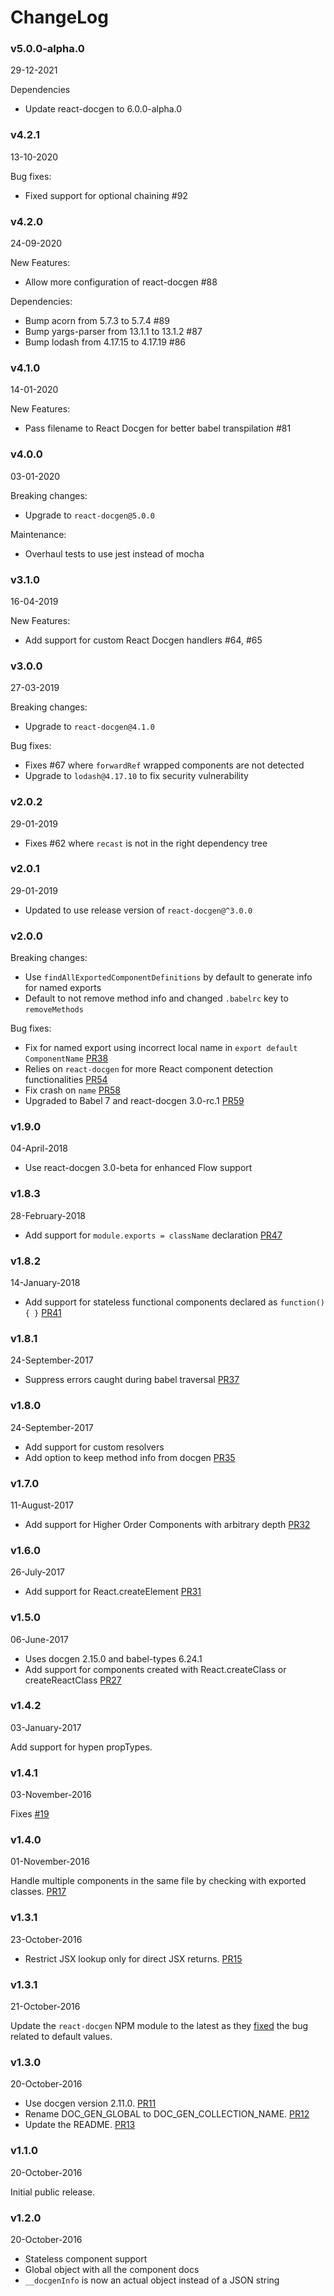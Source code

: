 # ChangeLog

### v5.0.0-alpha.0

29-12-2021

Dependencies

- Update react-docgen to 6.0.0-alpha.0

### v4.2.1

13-10-2020

Bug fixes:

- Fixed support for optional chaining #92

### v4.2.0

24-09-2020

New Features:

- Allow more configuration of react-docgen #88

Dependencies:

- Bump acorn from 5.7.3 to 5.7.4 #89
- Bump yargs-parser from 13.1.1 to 13.1.2 #87
- Bump lodash from 4.17.15 to 4.17.19 #86

### v4.1.0

14-01-2020

New Features:

- Pass filename to React Docgen for better babel transpilation #81

### v4.0.0

03-01-2020

Breaking changes:

- Upgrade to `react-docgen@5.0.0`

Maintenance:

- Overhaul tests to use jest instead of mocha

### v3.1.0

16-04-2019

New Features:

- Add support for custom React Docgen handlers #64, #65

### v3.0.0

27-03-2019

Breaking changes:

- Upgrade to `react-docgen@4.1.0`

Bug fixes:

- Fixes #67 where `forwardRef` wrapped components are not detected
- Upgrade to `lodash@4.17.10` to fix security vulnerability

### v2.0.2

29-01-2019

- Fixes #62 where `recast` is not in the right dependency tree

### v2.0.1

29-01-2019

- Updated to use release version of `react-docgen@^3.0.0`

### v2.0.0

Breaking changes:

- Use `findAllExportedComponentDefinitions` by default to generate info for named exports
- Default to not remove method info and changed `.babelrc` key to `removeMethods`

Bug fixes:

- Fix for named export using incorrect local name in `export default ComponentName`
  [PR38](https://github.com/storybooks/babel-plugin-react-docgen/pull/38)
- Relies on `react-docgen` for more React component detection functionalities
  [PR54](https://github.com/storybooks/babel-plugin-react-docgen/pull/54)
- Fix crash on `name`
  [PR58](https://github.com/storybooks/babel-plugin-react-docgen/pull/58)
- Upgraded to Babel 7 and react-docgen 3.0-rc.1
  [PR59](https://github.com/storybooks/babel-plugin-react-docgen/pull/59)

### v1.9.0

04-April-2018

- Use react-docgen 3.0-beta for enhanced Flow support

### v1.8.3

28-February-2018

- Add support for `module.exports = className` declaration
  [PR47](https://github.com/storybooks/babel-plugin-react-docgen/pull/44)

### v1.8.2

14-January-2018

- Add support for stateless functional components declared as `function(){ }`
  [PR41](https://github.com/storybooks/babel-plugin-react-docgen/pull/41)

### v1.8.1

24-September-2017

- Suppress errors caught during babel traversal
  [PR37](https://github.com/storybooks/babel-plugin-react-docgen/pull/37)

### v1.8.0

24-September-2017

- Add support for custom resolvers
- Add option to keep method info from docgen
  [PR35](https://github.com/storybooks/babel-plugin-react-docgen/pull/35)

### v1.7.0

11-August-2017

- Add support for Higher Order Components with arbitrary depth
  [PR32](https://github.com/storybooks/babel-plugin-react-docgen/pull/32)

### v1.6.0

26-July-2017

- Add support for React.createElement
  [PR31](https://github.com/storybooks/babel-plugin-react-docgen/pull/31)

### v1.5.0

06-June-2017

- Uses docgen 2.15.0 and babel-types 6.24.1
- Add support for components created with React.createClass or createReactClass [PR27](https://github.com/storybooks/babel-plugin-react-docgen/pull/27)

### v1.4.2

03-January-2017

Add support for hypen propTypes.

### v1.4.1

03-November-2016

Fixes [#19](https://github.com/kadirahq/babel-plugin-react-docgen/pull/20)

### v1.4.0

01-November-2016

Handle multiple components in the same file by checking with exported classes. [PR17](https://github.com/kadirahq/babel-plugin-react-docgen/pull/17)

### v1.3.1

23-October-2016

- Restrict JSX lookup only for direct JSX returns. [PR15](https://github.com/kadirahq/babel-plugin-react-docgen/pull/15)

### v1.3.1

21-October-2016

Update the `react-docgen` NPM module to the latest as they [fixed](https://github.com/reactjs/react-docgen/issues/131) the bug related to default values.

### v1.3.0

20-October-2016

- Use docgen version 2.11.0. [PR11](https://github.com/kadirahq/babel-plugin-react-docgen/pull/11)
- Rename DOC_GEN_GLOBAL to DOC_GEN_COLLECTION_NAME. [PR12](https://github.com/kadirahq/babel-plugin-react-docgen/pull/12)
- Update the README. [PR13](https://github.com/kadirahq/babel-plugin-react-docgen/pull/13)

### v1.1.0

20-October-2016

Initial public release.

### v1.2.0

20-October-2016

- Stateless component support
- Global object with all the component docs
- `__docgenInfo` is now an actual object instead of a JSON string
